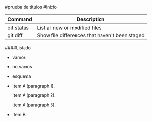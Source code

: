 
#prueba de titulos 
#Inicio

| Command | Description |
| --- | --- |
| git status | List all new or modified files |
| git diff | Show file differences that haven't been staged |

####Listado 
- vamos
- no vamos
- esquema


- Item A (paragraph 1).

  	Item A (paragraph 2).

  	Item A (paragraph 3).

- Item B.
